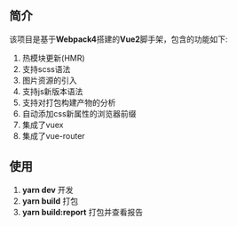## 简介
该项目是基于**Webpack4**搭建的**Vue2**脚手架，包含的功能如下:

1. 热模块更新(HMR)
2. 支持scss语法
3. 图片资源的引入
4. 支持js新版本语法
5. 支持对打包构建产物的分析
6. 自动添加css新属性的浏览器前缀
7. 集成了vuex
8. 集成了vue-router

## 使用
1. **yarn dev** 开发
2. **yarn build** 打包
3. **yarn build:report** 打包并查看报告